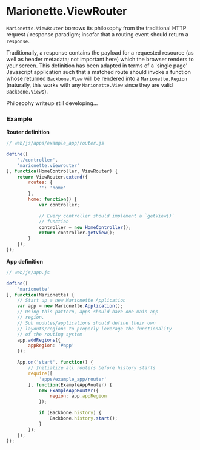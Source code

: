 Marionette.ViewRouter
===================

`Marionette.ViewRouter` borrows its philosophy from the traditional HTTP request / response paradigm; insofar that a routing event should return a `response`.

Traditionally, a response contains the payload for a requested resource (as well as header metadata; not important here) which the browser renders to your screen. This definition has been adapted in terms of a 'single page' Javascript application such that a matched route should invoke a function whose returned `Backbone.View` will be rendered into a `Marionette.Region` (naturally, this works with any `Marionette.View` since they are valid `Backbone.View`s).

Philosophy writeup still developing...

### Example

**Router definition**
```javascript
// web/js/apps/example_app/router.js

define([
    './controller',
    'marionette.viewrouter'
], function(HomeController, ViewRouter) {
    return ViewRouter.extend({
        routes: {
            '': 'home'
        },
        home: function() {
            var controller;

            // Every controller should implement a `getView()`
            // function
            controller = new HomeController();
            return controller.getView();
        }
    });
});

```

**App definition**
```javascript
// web/js/app.js

define([
    'marionette'
], function(Marionette) {
    // Start up a new Marionette Application
    var app = new Marionette.Application();
    // Using this pattern, apps should have one main app
    // region.
    // Sub modules/applications should define their own
    // layouts/regions to properly leverage the functionality
    // of the routing system
    app.addRegions({
        appRegion: '#app'
    });

    App.on('start', function() {
        // Initialize all routers before history starts
        require([
            'apps/example_app/router'
        ], function(ExampleAppRouter) {
            new ExampleAppRouter({
                region: app.appRegion
            });

            if (Backbone.history) {
                Backbone.history.start();
            }
        });
    });
});

```
